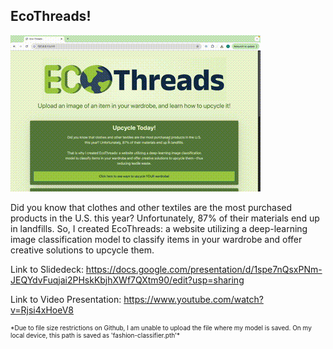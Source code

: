 <h2>EcoThreads!</h2>

![](https://github.com/clarina-manuel/Eco-Threads/blob/main/EcoThreadsDemo.gif)


Did you know that clothes and other textiles are the most purchased products in the U.S. this year? Unfortunately, 87% of their materials end up in landfills. So, I created EcoThreads: a website utilizing a deep-learning image classification model to classify items in your wardrobe and offer creative solutions to upcycle them.

Link to Slidedeck: https://docs.google.com/presentation/d/1spe7nQsxPNm-JEQYdvFuqjai2PHskKbjhXWf7QXtm90/edit?usp=sharing

Link to Video Presentation: https://www.youtube.com/watch?v=Rjsi4xHoeV8

<p style="font-size: 10px;">*Due to file size restrictions on Github, I am unable to upload the file where my model is saved. On my local device, this path is saved as 'fashion-classifier.pth'*</p>
